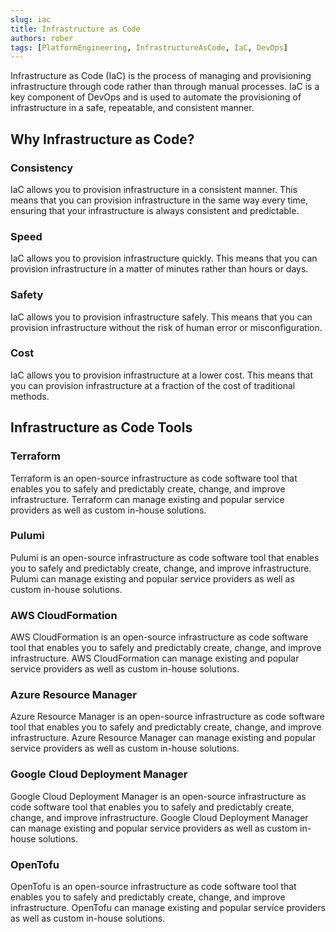 ```yaml
---
slug: iac
title: Infrastructure as Code
authors: rober
tags: [PlatformEngineering, InfrastructureAsCode, IaC, DevOps]
---
```


Infrastructure as Code (IaC) is the process of managing and provisioning infrastructure through code rather than through manual processes. IaC is a key component of DevOps and is used to automate the provisioning of infrastructure in a safe, repeatable, and consistent manner.

<!--truncate-->

## Why Infrastructure as Code?

### Consistency

IaC allows you to provision infrastructure in a consistent manner. This means that you can provision infrastructure in the same way every time, ensuring that your infrastructure is always consistent and predictable.

### Speed

IaC allows you to provision infrastructure quickly. This means that you can provision infrastructure in a matter of minutes rather than hours or days.

### Safety

IaC allows you to provision infrastructure safely. This means that you can provision infrastructure without the risk of human error or misconfiguration.

### Cost

IaC allows you to provision infrastructure at a lower cost. This means that you can provision infrastructure at a fraction of the cost of traditional methods.

## Infrastructure as Code Tools

### Terraform

Terraform is an open-source infrastructure as code software tool that enables you to safely and predictably create, change, and improve infrastructure. Terraform can manage existing and popular service providers as well as custom in-house solutions.

### Pulumi

Pulumi is an open-source infrastructure as code software tool that enables you to safely and predictably create, change, and improve infrastructure. Pulumi can manage existing and popular service providers as well as custom in-house solutions.

### AWS CloudFormation

AWS CloudFormation is an open-source infrastructure as code software tool that enables you to safely and predictably create, change, and improve infrastructure. AWS CloudFormation can manage existing and popular service providers as well as custom in-house solutions.

### Azure Resource Manager

Azure Resource Manager is an open-source infrastructure as code software tool that enables you to safely and predictably create, change, and improve infrastructure. Azure Resource Manager can manage existing and popular service providers as well as custom in-house solutions.

### Google Cloud Deployment Manager

Google Cloud Deployment Manager is an open-source infrastructure as code software tool that enables you to safely and predictably create, change, and improve infrastructure. Google Cloud Deployment Manager can manage existing and popular service providers as well as custom in-house solutions.

### OpenTofu

OpenTofu is an open-source infrastructure as code software tool that enables you to safely and predictably create, change, and improve infrastructure. OpenTofu can manage existing and popular service providers as well as custom in-house solutions.